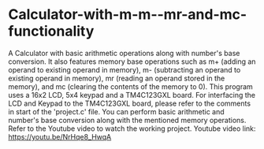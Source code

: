# Calculator-with-m-m--mr-and-mc-functionality
A Calculator with basic arithmetic operations along with number's base conversion. It also features memory base operations such as m+ (adding an operand to existing operand in memory), m- (subtracting an operand to existing operand in memory), mr (reading an operand stored in the memory), and mc (clearing the contents of the memory to 0).
This program uses a 16x2 LCD, 5x4 keypad and a TM4C123GXL board.
For interfacing the LCD and Keypad to the TM4C123GXL board, please refer to the comments in start of the 'project.c' file.
You can perform basic arithmetic and number's base conversion along with the mentioned memory operations.
Refer to the Youtube video to watch the working project.
Youtube video link: https://youtu.be/NrHqe8_HwqA
